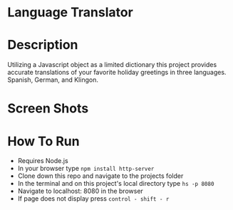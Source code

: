 # Language Translator

# Description

Utilizing a Javascript object as a limited dictionary this project provides accurate translations of your favorite holiday greetings in three languages. Spanish, German, and Klingon.

# Screen Shots

# How To Run

- Requires Node.js
- In your browser type ``` npm install http-server ```
- Clone down this repo and navigate to the projects folder
- In the terminal and on this project's local directory type ``` hs -p 8080 ```
- Navigate to localhost: 8080 in the browser
- If page does not display press ``` control - shift - r ```